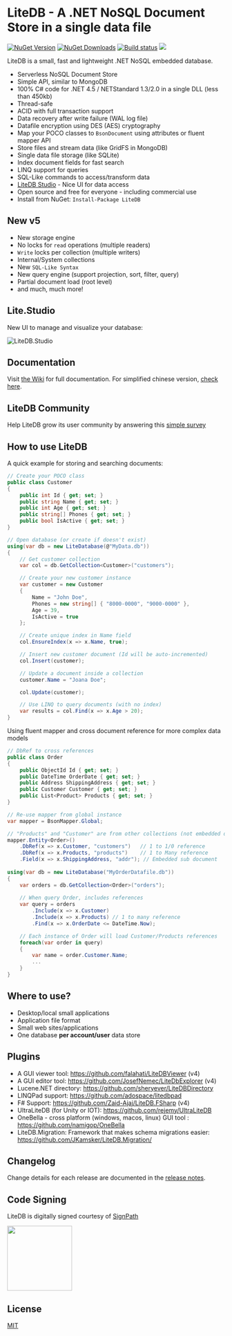 # LiteDB - A .NET NoSQL Document Store in a single data file

[![NuGet Version](https://img.shields.io/nuget/v/LiteDB)](https://www.nuget.org/packages/LiteDB/)
[![NuGet Downloads](https://img.shields.io/nuget/dt/LiteDB)](https://www.nuget.org/packages/LiteDB/)
[![Build status](https://ci.appveyor.com/api/projects/status/sfe8he0vik18m033?svg=true)](https://ci.appveyor.com/project/mbdavid/litedb) 
[![](https://dcbadge.limes.pink/api/server/u8seFBH9Zu?style=flat-square)](https://discord.gg/u8seFBH9Zu)


LiteDB is a small, fast and lightweight .NET NoSQL embedded database. 

- Serverless NoSQL Document Store
- Simple API, similar to MongoDB
- 100% C# code for .NET 4.5 / NETStandard 1.3/2.0 in a single DLL (less than 450kb)
- Thread-safe
- ACID with full transaction support
- Data recovery after write failure (WAL log file)
- Datafile encryption using DES (AES) cryptography
- Map your POCO classes to `BsonDocument` using attributes or fluent mapper API
- Store files and stream data (like GridFS in MongoDB)
- Single data file storage (like SQLite)
- Index document fields for fast search
- LINQ support for queries
- SQL-Like commands to access/transform data
- [LiteDB Studio](https://github.com/mbdavid/LiteDB.Studio) - Nice UI for data access 
- Open source and free for everyone - including commercial use
- Install from NuGet: `Install-Package LiteDB`


## New v5

- New storage engine
- No locks for `read` operations (multiple readers)
- `Write` locks per collection (multiple writers)
- Internal/System collections 
- New `SQL-Like Syntax`
- New query engine (support projection, sort, filter, query)
- Partial document load (root level)
- and much, much more!

## Lite.Studio

New UI to manage and visualize your database:


![LiteDB.Studio](https://www.litedb.org/images/banner.gif)

## Documentation

Visit [the Wiki](https://github.com/mbdavid/LiteDB/wiki) for full documentation. For simplified chinese version, [check here](https://github.com/lidanger/LiteDB.wiki_Translation_zh-cn).

## LiteDB Community

Help LiteDB grow its user community by answering this [simple survey](https://docs.google.com/forms/d/e/1FAIpQLSc4cNG7wyLKXXcOLIt7Ea4TlXCG6s-51_EfHPu2p5WZ2dIx7A/viewform?usp=sf_link)

## How to use LiteDB

A quick example for storing and searching documents:

```C#
// Create your POCO class
public class Customer
{
    public int Id { get; set; }
    public string Name { get; set; }
    public int Age { get; set; }
    public string[] Phones { get; set; }
    public bool IsActive { get; set; }
}

// Open database (or create if doesn't exist)
using(var db = new LiteDatabase(@"MyData.db"))
{
    // Get customer collection
    var col = db.GetCollection<Customer>("customers");

    // Create your new customer instance
    var customer = new Customer
    { 
        Name = "John Doe", 
        Phones = new string[] { "8000-0000", "9000-0000" }, 
        Age = 39,
        IsActive = true
    };

    // Create unique index in Name field
    col.EnsureIndex(x => x.Name, true);

    // Insert new customer document (Id will be auto-incremented)
    col.Insert(customer);

    // Update a document inside a collection
    customer.Name = "Joana Doe";

    col.Update(customer);

    // Use LINQ to query documents (with no index)
    var results = col.Find(x => x.Age > 20);
}
```

Using fluent mapper and cross document reference for more complex data models

```C#
// DbRef to cross references
public class Order
{
    public ObjectId Id { get; set; }
    public DateTime OrderDate { get; set; }
    public Address ShippingAddress { get; set; }
    public Customer Customer { get; set; }
    public List<Product> Products { get; set; }
}        

// Re-use mapper from global instance
var mapper = BsonMapper.Global;

// "Products" and "Customer" are from other collections (not embedded document)
mapper.Entity<Order>()
    .DbRef(x => x.Customer, "customers")   // 1 to 1/0 reference
    .DbRef(x => x.Products, "products")    // 1 to Many reference
    .Field(x => x.ShippingAddress, "addr"); // Embedded sub document
            
using(var db = new LiteDatabase("MyOrderDatafile.db"))
{
    var orders = db.GetCollection<Order>("orders");
        
    // When query Order, includes references
    var query = orders
        .Include(x => x.Customer)
        .Include(x => x.Products) // 1 to many reference
        .Find(x => x.OrderDate <= DateTime.Now);

    // Each instance of Order will load Customer/Products references
    foreach(var order in query)
    {
        var name = order.Customer.Name;
        ...
    }
}

```

## Where to use?

- Desktop/local small applications
- Application file format
- Small web sites/applications
- One database **per account/user** data store

## Plugins

- A GUI viewer tool: https://github.com/falahati/LiteDBViewer (v4)
- A GUI editor tool: https://github.com/JosefNemec/LiteDbExplorer (v4)
- Lucene.NET directory: https://github.com/sheryever/LiteDBDirectory
- LINQPad support: https://github.com/adospace/litedbpad
- F# Support: https://github.com/Zaid-Ajaj/LiteDB.FSharp (v4)
- UltraLiteDB (for Unity or IOT): https://github.com/rejemy/UltraLiteDB
- OneBella - cross platform (windows, macos, linux) GUI tool : https://github.com/namigop/OneBella
- LiteDB.Migration: Framework that makes schema migrations easier: https://github.com/JKamsker/LiteDB.Migration/

## Changelog

Change details for each release are documented in the [release notes](https://github.com/mbdavid/LiteDB/releases).

## Code Signing

LiteDB is digitally signed courtesy of [SignPath](https://www.signpath.io)

<a href="https://www.signpath.io">
    <img src="https://about.signpath.io/assets/signpath-logo.svg" width="150">
</a>

## License

[MIT](http://opensource.org/licenses/MIT)
